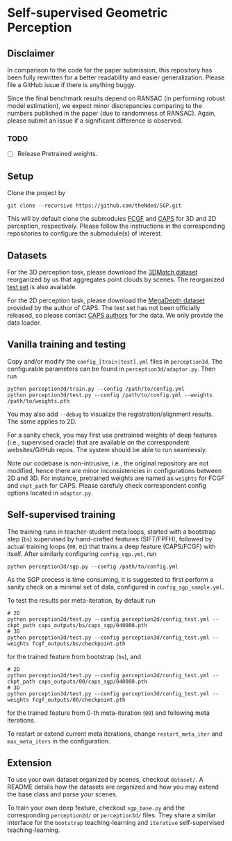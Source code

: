 # Self-supervised Geometric Perception

## Disclaimer
In comparison to the code for the paper submission, this repository has been fully rewritten for a better readability and easier generalization. Please file a GitHub issue if there is anything buggy.

Since the final benchmark results depend on RANSAC (in performing robust model estimation), we expect minor discrepancies comparing to the numbers published in the paper (due to randomness of RANSAC). Again, please submit an issue if a significant difference is observed.

### TODO
- [ ] Release Pretrained weights.

## Setup
Clone the project by 
```
git clone --recursive https://github.com/theNded/SGP.git
```
This will by default clone the submodules [FCGF](https://github.com/chrischoy/FCGF) and [CAPS](https://github.com/qianqianwang68/caps) for 3D and 2D perception, respectively. Please follow the instructions in the corresponding repositories to configure the submodule(s) of interest. 

## Datasets
For the 3D perception task, please download the [3DMatch dataset](https://drive.google.com/file/d/1P5xS4ZGrmuoElZbKeC6bM5UoWz8H9SL1/view) reorganized by us that aggregates point clouds by scenes. The reorganized [test set](https://drive.google.com/file/d/1AmmADbhk5X62Q6CnsbJcwm1BK0Uov1yG/view?usp=sharing) is also available.

For the 2D perception task, please download the [MegaDepth dataset](https://drive.google.com/file/d/1-o4TRLx6qm8ehQevV7nExmVJXfMxj657/view) provided by the author of CAPS. The test set has not been officially released, so please contact [CAPS authors](https://github.com/qianqianwang68/caps) for the data. We only provide the data loader.

## Vanilla training and testing
Copy and/or modify the `config_[train|test].yml` files in `perception3d`. The configurable parameters can be found in `perception3d/adaptor.py`. Then run
```
python perception3d/train.py --config /path/to/config.yml
python perception3d/test.py --config /path/to/config.yml --weights /path/to/weights.pth
```
You may also add `--debug` to visualize the registration/alignment results. The same applies to 2D. 

For a sanity check, you may first use pretrained weights of deep features (i.e., supervised oracle) that are available on the correspondent websites/GitHub repos. The system should be able to run seamlessly.

Note our codebase is non-intrusive, i.e., the original repository are not modified, hence there are minor inconsistencies in configurations between 2D and 3D. For instance, pretrained weights are named as `weights` for FCGF and `ckpt_path` for CAPS. Please carefuly check correspondent config options located in `adaptor.py`.


## Self-supervised training
The training runs in teacher-student meta loops, started with a bootstrap step (`bs`) supervised by hand-crafted features (SIFT/FPFH), followed by actual training loops (`00`, `01`) that trains a deep feature (CAPS/FCGF) with itself. After similarly configuring `config_sgp.yml`, run
```
python perception3d/sgp.py --config /path/to/config.yml
```
As the SGP process is time consuming, it is suggested to first perform a sanity check on a minimal set of data, configured in `config_sgp_sample.yml`.

To test the results per meta-iteration, by default run
```shell
# 2D
python perception2d/test.py --config perception2d/config_test.yml --ckpt_path caps_outputs/bs/caps_sgp/040000.pth
# 3D
python perception3d/test.py --config perception3d/config_test.yml --weights fcgf_outputs/bs/checkpoint.pth
```
for the trained feature from bootstrap (`bs`), and 
```shell
# 2D
python perception2d/test.py --config perception2d/config_test.yml --ckpt_path caps_outputs/00/caps_sgp/040000.pth
# 3D
python perception3d/test.py --config perception3d/config_test.yml --weights fcgf_outputs/00/checkpoint.pth
```
for the trained feature from 0-th meta-iteration (`00`) and following meta iterations.

To restart or extend current meta iterations, change `restart_meta_iter` and `max_meta_iters` in the configuration.

## Extension
To use your own dataset organized by scenes, checkout `dataset/`. A README details how the datasets are organized and how you may extend the base class and parse your scenes.

To train your own deep feature, checkout `sgp_base.py` and the corresponding `perception2d/` or `perception3d/` files. They share a similar interface for the `bootstrap` teaching-learning and `iterative` self-supervised teaching-learning.
